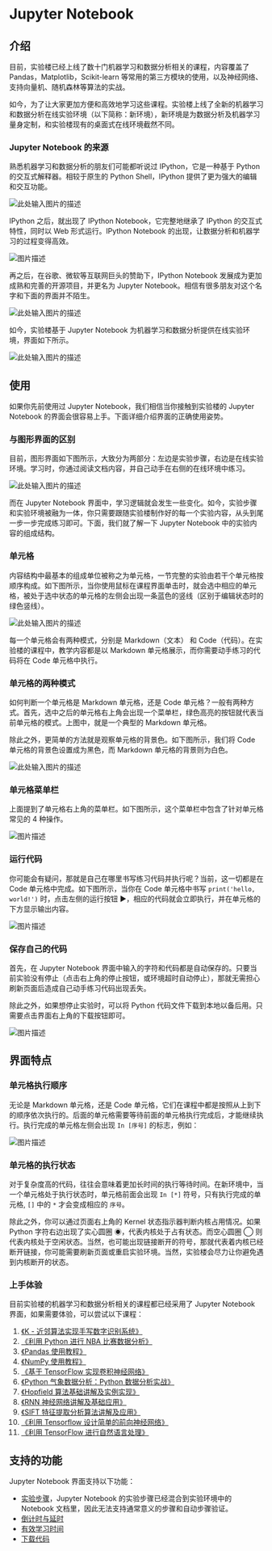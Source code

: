 # Jupyter Notebook

## 介绍

目前，实验楼已经上线了数十门机器学习和数据分析相关的课程，内容覆盖了 Pandas，Matplotlib，Scikit-learn 等常用的第三方模块的使用，以及神经网络、支持向量机、随机森林等算法的实战。

如今，为了让大家更加方便和高效地学习这些课程。实验楼上线了全新的机器学习和数据分析在线实验环境（以下简称：新环境），新环境是为数据分析及机器学习量身定制，和实验楼现有的桌面式在线环境截然不同。

### Jupyter Notebook 的来源

熟悉机器学习和数据分析的朋友们可能都听说过 IPython，它是一种基于 Python 的交互式解释器。相较于原生的 Python Shell，IPython 提供了更为强大的编辑和交互功能。

![此处输入图片的描述](https://doc.shiyanlou.com/document-uid214893labid4814timestamp1519985055900.png)

IPython 之后，就出现了 IPython Notebook，它完整地继承了 IPython 的交互式特性，同时以 Web 形式运行。IPython Notebook 的出现，让数据分析和机器学习的过程变得高效。

![图片描述](https://dn-simplecloud.shiyanlou.com/uid/36d84143291f08b534ce129d5cf840fc/1520214887136.png)

再之后，在谷歌、微软等互联网巨头的赞助下，IPython Notebook 发展成为更加成熟和完善的开源项目，并更名为 Jupyter Notebook。相信有很多朋友对这个名字和下面的界面并不陌生。

![此处输入图片的描述](https://doc.shiyanlou.com/document-uid214893labid4814timestamp1519985164368.png)

如今，实验楼基于 Jupyter Notebook 为机器学习和数据分析提供在线实验环境，界面如下所示。

![此处输入图片的描述](https://doc.shiyanlou.com/document-uid214893labid4814timestamp1519985193964.png)

## 使用

如果你先前使用过 Jupyter Notebook，我们相信当你接触到实验楼的 Jupyter Notebook 的界面会很容易上手。下面详细介绍界面的正确使用姿势。

### 与图形界面的区别

目前，图形界面如下图所示，大致分为两部分：左边是实验步骤，右边是在线实验环境。学习时，你通过阅读文档内容，并自己动手在右侧的在线环境中练习。

![此处输入图片的描述](https://doc.shiyanlou.com/document-uid214893labid4814timestamp1519985223521.png)

而在 Jupyter Notebook 界面中，学习逻辑就会发生一些变化。如今，实验步骤和实验环境被融为一体，你只需要跟随实验楼制作好的每一个实验内容，从头到尾一步一步完成练习即可。下面，我们就了解一下 Jupyter Notebook 中的实验内容的组成结构。

### 单元格

内容结构中最基本的组成单位被称之为单元格，一节完整的实验由若干个单元格按顺序构成。如下图所示，当你使用鼠标在课程界面单击时，就会选中相应的单元格，被处于选中状态的单元格的左侧会出现一条蓝色的竖线（区别于编辑状态时的绿色竖线）。

![此处输入图片的描述](https://doc.shiyanlou.com/document-uid214893labid4814timestamp1519985246477.png)

每一个单元格会有两种模式，分别是 Markdown（文本） 和 Code（代码）。在实验楼的课程中，教学内容都是以 Markdown 单元格展示，而你需要动手练习的代码将在 Code 单元格中执行。

### 单元格的两种模式

如何判断一个单元格是 Markdown 单元格，还是 Code 单元格？一般有两种方式。首先，选中之后的单元格右上角会出现一个菜单栏，绿色高亮的按钮就代表当前单元格的模式。上图中，就是一个典型的 Markdown 单元格。

除此之外，更简单的方法就是观察单元格的背景色。如下图所示，我们将 Code 单元格的背景色设置成为黑色，而 Markdown 单元格的背景则为白色。

![此处输入图片的描述](https://doc.shiyanlou.com/document-uid214893labid4814timestamp1519985267791.png)

### 单元格菜单栏

上面提到了单元格右上角的菜单栏。如下图所示，这个菜单栏中包含了针对单元格常见的 4 种操作。

![图片描述](https://dn-simplecloud.shiyanlou.com/uid/36d84143291f08b534ce129d5cf840fc/1520214494302.png)

### 运行代码

你可能会有疑问，那就是自己在哪里书写练习代码并执行呢？当前，这一切都是在 Code 单元格中完成。如下图所示，当你在 Code 单元格中书写 `print('hello, world!')` 时，点击左侧的运行按钮 ▶，相应的代码就会立即执行，并在单元格的下方显示输出内容。

![图片描述](https://dn-simplecloud.shiyanlou.com/uid/36d84143291f08b534ce129d5cf840fc/1520214698336.png)

### 保存自己的代码

首先，在 Jupyter Notebook 界面中输入的字符和代码都是自动保存的。只要当前实验没有停止（点击右上角的停止按钮，或环境超时自动停止），那就无需担心刷新页面后造成自己动手练习代码出现丢失。

除此之外，如果想停止实验时，可以将 Python 代码文件下载到本地以备后用。只需要点击界面右上角的下载按钮即可。

![图片描述](https://dn-simplecloud.shiyanlou.com/uid/36d84143291f08b534ce129d5cf840fc/1520214337760.png)

## 界面特点

### 单元格执行顺序

无论是 Markdown 单元格，还是 Code 单元格，它们在课程中都是按照从上到下的顺序依次执行的。后面的单元格需要等待前面的单元格执行完成后，才能继续执行。执行完成的单元格左侧会出现 `In [序号]` 的标志，例如：

![图片描述](https://dn-simplecloud.shiyanlou.com/uid/36d84143291f08b534ce129d5cf840fc/1520214663284.png)

### 单元格的执行状态

对于复杂度高的代码，往往会意味着更加长时间的执行等待时间。在新环境中，当一个单元格处于执行状态时，单元格前面会出现 `In [*]` 符号，只有执行完成的单元格, `[]` 中的 `*` 才会变成相应的 `序号`。

除此之外，你可以通过页面右上角的 Kernel 状态指示器判断内核占用情况。如果 Python 字符右边出现了实心圆圈 ◉，代表内核处于占有状态。而空心圆圈 ◯ 则代表内核处于空闲状态。当然，也可能出现链接断开的符号，那就代表着内核已经断开链接，你可能需要刷新页面或重启实验环境。当然，实验楼会尽力让你避免遇到内核断开的状态。

### 上手体验

目前实验楼的机器学习和数据分析相关的课程都已经采用了 Jupyter Notebook 界面，如果需要体验，可以尝试以下课程：

1. [《K - 近邻算法实现手写数字识别系统》](https://www.shiyanlou.com/courses/777)
2. [《利用 Python 进行 NBA 比赛数据分析》](https://www.shiyanlou.com/courses/782)
3. [《Pandas 使用教程》](https://www.shiyanlou.com/courses/906)
4. [《NumPy 使用教程》](https://www.shiyanlou.com/courses/912)
5. [《基于 TensorFlow 实现卷积神经网络》](https://www.shiyanlou.com/courses/893)
6. [《Python 气象数据分析：Python 数据分析实战》](https://www.shiyanlou.com/courses/780)
7. [《Hopfield 算法基础讲解及实例实现》](https://www.shiyanlou.com/courses/989)
8. [《RNN 神经网络讲解及基础应用》](https://www.shiyanlou.com/courses/1022)
9. [《SIFT 特征提取分析算法讲解及应用》](https://www.shiyanlou.com/courses/1011)
10. [《利用 Tensorflow 设计简单的前向神经网络》](https://www.shiyanlou.com/courses/1029)
11. [《利用 TensorFlow 进行自然语言处理》](https://www.shiyanlou.com/courses/1026)

## 支持的功能

Jupyter Notebook 界面支持以下功能：

* [实验步骤](../feature/lab_steps.md)，Jupyter Notebook 的实验步骤已经混合到实验环境中的 Notebook 文档里，因此无法支持通常意义的步骤和自动步骤验证。
* [倒计时与延时](../feature/count_down.md)
* [有效学习时间](../feature/study_time.md)
* [下载代码](../feature/download_code.md)
